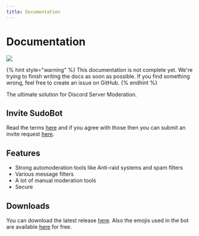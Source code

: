 ```yaml
---
title: Documentation
---
```


# Documentation

![](https://res.cloudinary.com/rakinar2/image/upload/v1659628446/SudoBot-new\_cvwphw.png)

{% hint style="warning" %}
This documentation is not complete yet. We're trying to finish writing the docs as soon as possible. If you find something wrong, feel free to create an issue on GitHub.
{% endhint %}

The ultimate solution for Discord Server Moderation.

## Invite SudoBot

Read the terms [here](../legal/terms/) and if you agree with those then you can submit an invite request [here](https://forms.gle/943kW9q25MpKEwW26).

## Features

* Strong automoderation tools like Anti-raid systems and spam filters
* Various message filters
* A lot of manual moderation tools
* Secure

## Downloads

You can download the latest release [here](https://github.com/onesoft-sudo/sudobot/releases/). Also the emojis used in the bot are available [here](https://www.onesoftnet.eu.org/downloads/sudo/emojis/) for free.

